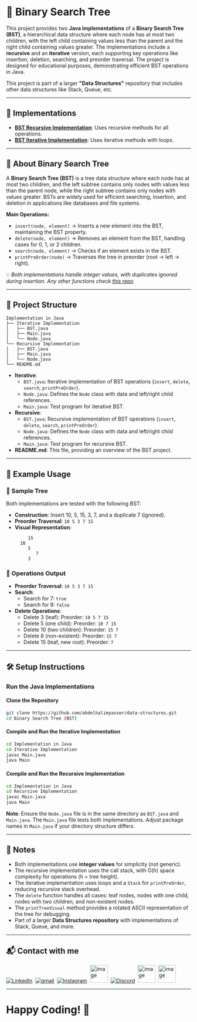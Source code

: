 # 🌳 Binary Search Tree

This project provides two **Java implementations** of a **Binary Search Tree (BST)**, a hierarchical data structure where each node has at most two children, with the left child containing values less than the parent and the right child containing values greater. The implementations include a **recursive** and an **iterative** version, each supporting key operations like insertion, deletion, searching, and preorder traversal. The project is designed for educational purposes, demonstrating efficient BST operations in Java.

This project is part of a larger **"Data Structures"** repository that includes other data structures like Stack, Queue, etc.

---

## 🚀 Implementations

- **[BST Recursive Implementation](https://github.com/abdelhalimyasser/Data-Structures/tree/main/Trees/Binary%20Search%20Tree%20(BST)/Implementation%20in%20Java/Recursive%20Implementation)**: Uses recursive methods for all operations.
- **[BST Iterative Implementation](https://github.com/abdelhalimyasser/Data-Structures/tree/main/Trees/Binary%20Search%20Tree%20(BST)/Implementation%20in%20Java/Iterative%20Implementation)**: Uses iterative methods with loops.

---

## 📌 About Binary Search Tree

A **Binary Search Tree (BST)** is a tree data structure where each node has at most two children, and the left subtree contains only nodes with values less than the parent node, while the right subtree contains only nodes with values greater. BSTs are widely used for efficient searching, insertion, and deletion in applications like databases and file systems.

**Main Operations:**
- `insert(node, element)` → Inserts a new element into the BST, maintaining the BST property.
- `delete(node, element)` → Removes an element from the BST, handling cases for 0, 1, or 2 children.
- `search(node, element)` → Checks if an element exists in the BST.
- `printPreOrder(node)` → Traverses the tree in preorder (root → left → right).

💡 *Both implementations handle integer values, with duplicates ignored during insertion. Any other functions check [this repo](https://github.com/abdelhalimyasser/Data-Structures/tree/main/Trees/Binary%20Tree/Implementation%20in%20Java)*

---

## 📂 Project Structure

```
Implementation in Java
├── Iterative Implementation
│   ├── BST.java
│   ├── Main.java
│   └── Node.java          
└── Recursive Implementation
│   ├── BST.java
│   ├── Main.java
│   └── Node.java
└── README.md
```

- **Iterative**:
  - `BST.java`:  Iterative implementation of BST operations (`insert`, `delete`, `search`, `printPreOrder`).
  - `Node.java`: Defines the `Node` class with data and left/right child references.
  - `Main.java`: Test program for iterative BST.
- **Recursive**:
  - `BST.java`:  Recursive implementation of BST operations (`insert`, `delete`, `search`, `printPreOrder`).
  - `Node.java`: Defines the `Node` class with data and left/right child references.
  - `Main.java`: Test program for recursive BST.
- **README.md**: This file, providing an overview of the BST project.

---

## 🧱 Example Usage

### 🌲 Sample Tree

Both implementations are tested with the following BST:

- **Construction**: Insert 10, 5, 15, 3, 7, and a duplicate 7 (ignored).
- **Preorder Traversal**: `10 5 3 7 15`
- **Visual Representation**:
  ```
       15
    10
       5
          7
       3
  ```

### 🔁 Operations Output

- **Preorder Traversal**: `10 5 3 7 15`
- **Search**:
  - Search for 7: `true`
  - Search for 8: `false`
- **Delete Operations**:
  - Delete 3 (leaf): Preorder: `10 5 7 15`
  - Delete 5 (one child): Preorder: `10 7 15`
  - Delete 10 (two children): Preorder: `15 7`
  - Delete 8 (non-existent): Preorder: `15 7`
  - Delete 15 (leaf, new root): Preorder: `7`

---

## 🛠️ Setup Instructions

### Run the Java Implementations

#### Clone the Repository

```bash
git clone https://github.com/abdelhalimyasser/data-structures.git
cd Binary Search Tree (BST)
```

#### Compile and Run the Iterative Implementation

```bash
cd Implementation in Java
cd Iterative Implementation
javac Main.java
java Main
```

#### Compile and Run the Recursive Implementation

```bash
cd Implementation in Java
cd Recursive Implementation
javac Main.java
java Main
```

**Note**: Ensure the `Node.java` file is in the same directory as `BST.java` and `Main.java`. The `Main.java` file tests both implementations. Adjust package names in `Main.java` if your directory structure differs.

---

## 🧾 Notes

- Both implementations use **integer values** for simplicity (not generic).
- The recursive implementation uses the call stack, with O(h) space complexity for operations (h = tree height).
- The iterative implementation uses loops and a `Stack` for `printPreOrder`, reducing recursive stack overhead.
- The `delete` function handles all cases: leaf nodes, nodes with one child, nodes with two children, and non-existent nodes.
- The `printTreeVisual` method provides a rotated ASCII representation of the tree for debugging.
- Part of a larger **Data Structures repository** with implementations of Stack, Queue, and more.

---

## 📬 Contact with me
<p align="left">
  <a href="https://linkedin.com/in/abdelhalimyasser"><img src="https://skillicons.dev/icons?i=linkedin" alt="LinkedIn" /></a>&nbsp;
  <a href="mailto:abdelhalimyasser88@gmail.com?subject=Collaboration&body=hi%2C%20abdelhalim%20-%20I%20want%20to%20collaborate%20with%20you%20in..."><img src="https://skillicons.dev/icons?i=gmail" alt="gmail" /></a>&nbsp;
  <a href="https://instagram.com/abdelhalim__yasser"><img src="https://skillicons.dev/icons?i=instagram" alt="Instagram" /></a>&nbsp;
  <a href="https://x.com/abdelhalimyass"><img width="48" height="48" alt="image" src="https://github.com/user-attachments/assets/e21830c6-ccff-4860-a839-02b817a519b8"      alt="X" /></a>&nbsp;
  <a href="https://discord.com/abdelhalimyasser"><img src="https://skillicons.dev/icons?i=discord" alt="Discord" /></a>&nbsp;
  <a href="https://wechat.com/abdelhalimyasser"><img width="48" height="48" alt="image" src="https://github.com/user-attachments/assets/ac94c75c-1efe-4aff-aefc-e62a806f86e6" alt="Wechat" /></a>&nbsp;
  <a href="https://vk.com/abdelhalimyasser"><img width="48" height="48" alt="image" src="https://github.com/user-attachments/assets/c22a431c-b8b3-43de-a8a1-d2f20d55ad9c"
  alt="Vk" /></a>
</p>

---

# Happy Coding! 🚀
